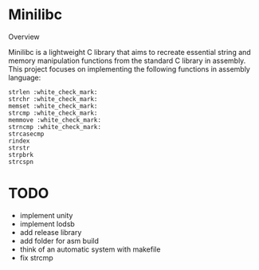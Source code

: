 # Minilibc
Overview

Minilibc is a lightweight C library that aims to recreate essential string and memory manipulation functions from the standard C library in assembly. This project focuses on implementing the following functions in assembly language:

    strlen :white_check_mark:
    strchr :white_check_mark:
    memset :white_check_mark:
    strcmp :white_check_mark:
    memmove :white_check_mark:
    strncmp :white_check_mark:
    strcasecmp
    rindex
    strstr
    strpbrk
    strcspn

# TODO
- implement unity
- implement lodsb
- add release library
- add folder for asm build
- think of an automatic system with makefile
- fix strcmp

